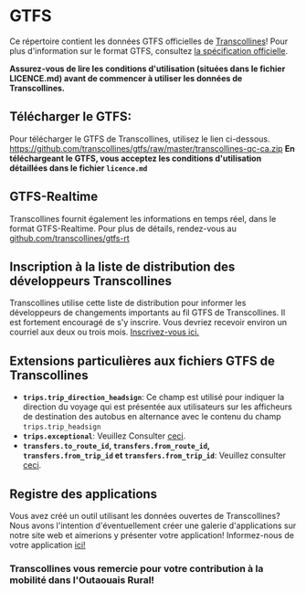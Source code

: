 # GTFS
Ce répertoire contient les données GTFS officielles de [Transcollines](https://www.transcollines.ca/)!
Pour plus d'information sur le format GTFS, consultez [la spécification officielle](https://github.com/google/transit/blob/master/gtfs/spec/en/README.md).

**Assurez-vous de lire les conditions d'utilisation (situées dans le fichier LICENCE.md) avant de commencer à utiliser les données de Transcollines.**

## Télécharger le GTFS:
Pour télécharger le GTFS de Transcollines, utilisez le lien ci-dessous.
https://github.com/transcollines/gtfs/raw/master/transcollines-qc-ca.zip
**En téléchargeant le GTFS, vous acceptez les conditions d'utilisation détaillées dans le fichier `licence.md`**
## GTFS-Realtime
Transcollines fournit également les informations en temps réel, dans le format GTFS-Realtime. 
Pour plus de détails, rendez-vous au [github.com/transcollines/gtfs-rt](https://github.com/transcollines/gtfs-rt)
## Inscription à la liste de distribution des développeurs Transcollines
Transcollines utilise cette liste de distribution pour informer les développeurs de changements importants au fil GTFS de Transcollines. Il est fortement encouragé de s'y inscrire. Vous devriez recevoir environ un courriel aux deux ou trois mois.
[Inscrivez-vous ici.](https://forms.office.com/Pages/ResponsePage.aspx?id=E7Fe_cNXKEamfise0d6K-7z88p3eAzZIns4uRERv9ZRUNFRTMVM0OFo1NjhMR0ZINEhFUDdVQzU2Uy4u)
## Extensions particulières aux fichiers GTFS de Transcollines
* **`trips.trip_direction_headsign`**: Ce champ est utilisé pour indiquer la direction du voyage qui est présentée aux utilisateurs sur les afficheurs de destination des autobus en alternance avec le contenu du champ `trips.trip_headsign`
* **`trips.exceptional`**: Veuillez Consulter [ceci](https://developers.google.com/transit/gtfs/reference/gtfs-extensions#trips.txt).
* **`transfers.to_route_id`, `transfers.from_route_id`, `transfers.from_trip_id` et `transfers.from_trip_id`**: Veuillez consulter [ceci](https://developers.google.com/transit/gtfs/reference/gtfs-extensions#TripToTripTransfers).
## Registre des applications
Vous avez créé un outil utilisant les données ouvertes de Transcollines? Nous avons l'intention d'éventuellement créer une galerie d'applications sur notre site web et aimerions y présenter votre application! Informez-nous de votre application [ici!](https://forms.office.com/Pages/ResponsePage.aspx?id=E7Fe_cNXKEamfise0d6K-7z88p3eAzZIns4uRERv9ZRUMVk0Wko5VEhINlBNSjY1TkUwU0Y2N1FIQy4u)

### Transcollines vous remercie pour votre contribution à la mobilité dans l'Outaouais Rural!
